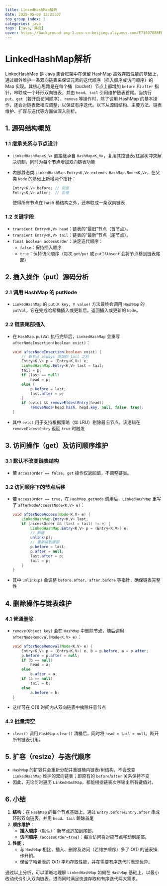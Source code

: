 ```yaml
---
title: LinkedHashMap解析
date: 2025-05-09 12:21:07
top_group_index: 1
categories: java
tags: [java, 集合]
cover: https://background-img-1.oss-cn-beijing.aliyuncs.com/F71807886EEF79C6C1B1E8A4DEC41ABF.jpg
---
```

# LinkedHashMap解析

LinkedHashMap 是 Java 集合框架中在保留 HashMap 高效存取性能的基础上，通过额外维护一条双向链表来保证元素的迭代顺序（插入顺序或访问顺序）的 Map 实现。其核心思路是在每个桶（bucket）节点上都增加 `before` 和 `after` 指针，串联成一个环形双向链表，并由 `head`、`tail` 引用维护链表首尾。当执行 `put`、`get`（若开启访问顺序）、`remove` 等操作时，除了调用 HashMap 的基本操作，还会对链表做相应调整，以保证有序迭代。以下从源码结构、主要方法、链表维护、扩容与迭代等方面做深入剖析。

## 1. 源码结构概览

### 1.1 继承关系与节点设计

- `LinkedHashMap<K,V>` 直接继承自 `HashMap<K,V>`，复用其拉链表/红黑树冲突解决机制，同时为每个节点增加双向链表功能 

- 内部静态类 `LinkedHashMap.Entry<K,V> extends HashMap.Node<K,V>`，在父类 `Node` 的基础上新增两个指针：

  ```java
  Entry<K,V> before; // 前驱
  Entry<K,V> after;  // 后继
  ```

  使得所有节点在 hash 桶结构之外，还串联成一条双向链表 

### 1.2 关键字段

- `transient Entry<K,V> head`：链表的“最旧”节点（首节点）。
- `transient Entry<K,V> tail`：链表的“最新”节点（尾节点）。 
- `final boolean accessOrder`：决定迭代顺序：
  - `false`：保持插入顺序
  - `true`：保持访问顺序（每次 `get`/`put` 或 `putIfAbsent` 会将节点移到链表尾部）

## 2. 插入操作（put）源码分析

### 2.1 调用 HashMap 的 putNode

- `LinkedHashMap` 的 `put(K key, V value)` 方法最终会调用 `HashMap` 的 `putVal`，它在完成哈希桶插入或更新后，返回插入或更新的 `Node`。

### 2.2 链表尾部插入

- 在 `HashMap.putVal` 执行完毕后，`LinkedHashMap` 会重写 `afterNodeInsertion(boolean evict)`：

  ```java
  void afterNodeInsertion(boolean evict) {
      // 新节点 always 添加到 tail 之后
      Entry<K,V> p = (Entry<K,V>) e;
      LinkedHashMap.Entry<K,V> last = tail;
      tail = p;
      if (last == null)
          head = p;
      else {
          p.before = last;
          last.after = p;
      }
      if (evict && removeEldestEntry(head))
          removeNode(head.hash, head.key, null, false, true);
  }
  ```

- 其中 `evict` 用于支持根据策略（如 LRU）剔除最旧节点。该逻辑在 `removeEldestEntry` 返回 `true` 时触发 

## 3. 访问操作（get）及访问顺序维护

### 3.1 默认不改变链表结构

- 若 `accessOrder == false`，`get` 操作仅返回值，不调整链表。

### 3.2 访问顺序下的节点后移

- 若 `accessOrder == true`，在 `HashMap.getNode` 调用后，`LinkedHashMap` 重写了 `afterNodeAccess(Node<K,V> e)`：

  ```java
  void afterNodeAccess(Node<K,V> e) {
      LinkedHashMap.Entry<K,V> last;
      if (accessOrder && (last = tail) != e) {
          LinkedHashMap.Entry<K,V> p = (Entry<K,V>) e;
          // 断链
          unlink(p);
          // 重新接到尾部
          p.before = last;
          p.after = null;
          last.after = p;
          tail = p;
      }
  }
  ```

- 其中 `unlink(p)` 会调整 `before.after`、`after.before` 等指针，确保链表完整性 

## 4. 删除操作与链表维护

### 4.1 普通删除

- `remove(Object key)` 会在 `HashMap` 中删除节点，随后调用 `afterNodeRemoval(Node<K,V> e)`：

  ```java
  void afterNodeRemoval(Node<K,V> e) {
      Entry<K,V> p = (Entry<K,V>) e, b = p.before, a = p.after;
      p.before = p.after = null;
      if (b == null)
          head = a;
      else
          b.after = a;
      if (a == null)
          tail = b;
      else
          a.before = b;
  }
  ```

- 这样可在 O(1) 时间内从双向链表中摘除任意节点 

### 4.2 批量清空

- `clear()` 调用 `HashMap.clear()` 清桶后，同时将 `head = tail = null`，断开所有链表引用。

## 5. 扩容（resize）与迭代顺序

- `HashMap` 的扩容只会重新分配并重链桶内链表/树结构，不会改变 `LinkedHashMap` 维护的双向链表；即原有的 `before`/`after` 关系保持不变 
- 因此，无论何时遍历 `LinkedHashMap`，都能根据链表次序输出所有键值对。

## 6. 小结

1. **结构**：在 `HashMap` 的每个节点基础上，通过 `Entry.before`/`Entry.after` 串成环形双向链表，并用 `head`、`tail` 跟踪首尾 
2. **顺序维护**：
   - **插入顺序**（默认）：新节点追加到尾部。
   - **访问顺序**（`accessOrder=true`）：每次访问将对应节点移动到尾部。
3. **性能**：
   - 与 `HashMap` 相比，插入、删除及访问（若维护顺序）多了 O(1) 的链表操作开销。
   - 保留了哈希表的 O(1) 平均存取性能，并在需要有序迭代时表现优异。

通过以上分析，可以清晰地理解 `LinkedHashMap` 如何在 `HashMap` 基础上，以最小改动代价引入双向链表，进而同时满足快速存取和有序迭代两大需求。

